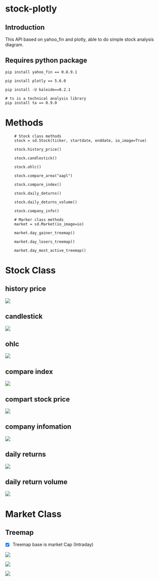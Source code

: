 # stock-plotly

## Introduction

This API based on yahoo_fin and plotly, able to do simple stock analysis diagram.

## Requires python package
```
pip install yahoo_fin == 0.8.9.1

pip install plotly == 5.6.0

pip install -U kaleido==0.2.1

# ts is a technical analysis library
pip install ta == 0.9.0
```

# Methods

```
    # Stock class methods
    stock = sd.Stock(ticker, startdate, enddate, io_image=True)

    stock.history_price()

    stock.candlestick()

    stock.ohlc()
    
    stock.compare_area("aapl")

    stock.compare_index()

    stock.daily_deturns()

    stock.daily_deturns_volume()

    stock.company_info()

    # Marker class methods
    market = sd.Market(io_image=io)

    market.day_gainer_treemap()

    market.day_losers_treemap()

    market.day_most_active_treemap()
```

# Stock Class

## history price
![](https://github.com/Hotshot824/stock-plotly/blob/main/img/TSLA%20History%20Price.jpg?raw=true)

## candlestick
![](https://github.com/Hotshot824/stock-plotly/blob/main/img/TSLA%20Candlestick.jpg?raw=true)

## ohlc
![](https://github.com/Hotshot824/stock-plotly/blob/main/img/TSLA%20Ohlc.jpg?raw=true)

## compare index
![](https://github.com/Hotshot824/stock-plotly/blob/main/img/TSLA%20Compare%20index.jpg?raw=true)

## compart stock price

![](https://github.com/Hotshot824/stock-plotly/blob/main/img/TSLA%20Compare%20AAPL.jpg?raw=true)

## company infomation

![](https://github.com/Hotshot824/stock-plotly/blob/main/img/TSLA%20Company%20information.jpg?raw=true)

## daily returns

![](https://github.com/Hotshot824/stock-plotly/blob/main/img/TSLA%20Daily%20Returns.jpg?raw=true)

## daily return volume

![](https://github.com/Hotshot824/stock-plotly/blob/main/img/TSLA%20Daily%20Returns%20volume.jpg?raw=true)


# Market Class

## Treemap 

- [x] Treemap base is market Cap (Intraday)

![](https://github.com/Hotshot824/stock-plotly/blob/main/img/Day%20gainer.jpg?raw=true)

![](https://github.com/Hotshot824/stock-plotly/blob/main/img/Day%20losers.jpg?raw=true)

![](https://github.com/Hotshot824/stock-plotly/blob/main/img/Day%20most%20active.jpg?raw=true)